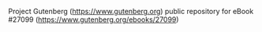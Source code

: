 Project Gutenberg (https://www.gutenberg.org) public repository for eBook #27099 (https://www.gutenberg.org/ebooks/27099)

